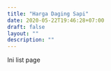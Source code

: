 ```yaml
---
title: "Harga Daging Sapi"
date: 2020-05-22T19:46:28+07:00
draft: false
layout: ""
description: ""
---
```


Ini list page